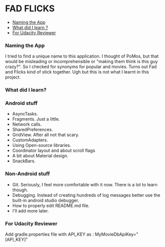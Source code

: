 # FAD FLICKS
* [Naming the App](#naming-the-app)
* [What did I learn ?](#what-did-i-learn-?)
* [For Udacity Reviewer](#for-udacity-reviewer)

### Naming the App

I tried to find a unique name to this application. I thought of PoMos, but that would be misleading or
incomprehensible or "making them think is this guy crazy?". So I checked for synonyms for popular and movies.
Turns out Fad and Flicks kind of stick together. Ugh but this is not what I learnt in this project.

### What did I learn?

### Android stuff
* AsyncTasks.
* Fragments. Just a little.
* Network calls.
* SharedPreferences.
* GridView. After all not that scary.
* CustomAdapters.
* Using Open-source libraries.
* Coordinator layout and about scroll flags
* A bit about Material design.
* SnackBars.

### Non-Android stuff
* Git. Seriously, I feel more comfortable with it now. There is a lot to learn though.
* Debugging. Instead of creating hundreds of log messages better use the built-in android studio debugger.
* How to properly edit README.md file.
* I'll add more later.


### For Udacity Reviewer
Add gradle.properties file with API_KEY as : MyMovieDbApiKey="[API_KEY]"